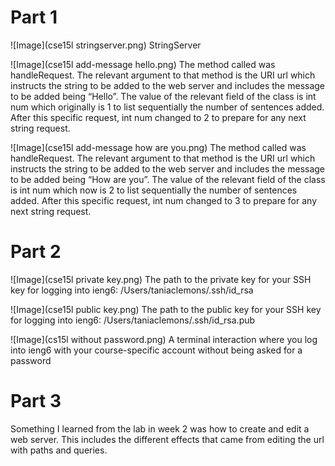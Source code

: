 # Part 1
![Image](cse15l stringserver.png)
StringServer

![Image](cse15l add-message hello.png)
The method called was handleRequest. The relevant argument to that method is the URI url which instructs the string to be added to the web server and includes the message to be added being “Hello”. The value of the relevant field of the class is int num which originally is 1 to list sequentially the number of sentences added. After this specific request, int num changed to 2 to prepare for any next string request.

![Image](cse15l add-message how are you.png)
The method called was handleRequest. The relevant argument to that method is the URI url which instructs the string to be added to the web server and includes the message to be added being “How are you”. The value of the relevant field of the class is int num which now is 2 to list sequentially the number of sentences added. After this specific request, int num changed to 3 to prepare for any next string request.


# Part 2
![Image](cse15l private key.png)
The path to the private key for your SSH key for logging into ieng6: /Users/taniaclemons/.ssh/id_rsa

![Image](cse15l public key.png)
The path to the public key for your SSH key for logging into ieng6: /Users/taniaclemons/.ssh/id_rsa.pub

![Image](cs15l without password.png)
A terminal interaction where you log into ieng6 with your course-specific account without being asked for a password


# Part 3
Something I learned from the lab in week 2 was how to create and edit a web server. This includes the different effects that came from editing the url with paths and queries.
